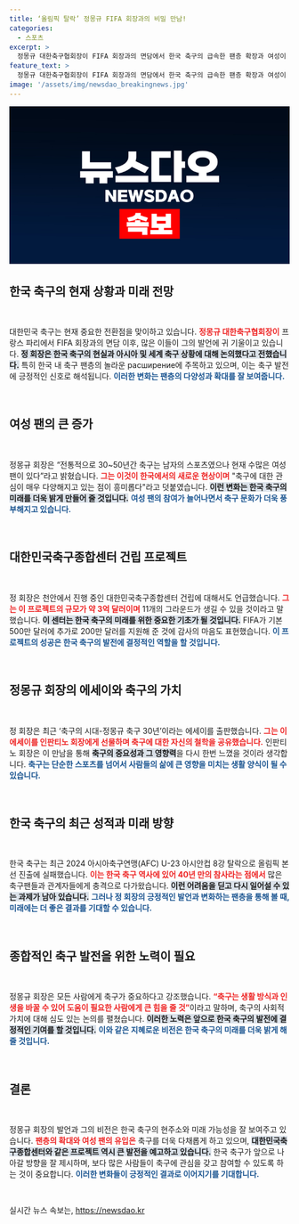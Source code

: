 ```yaml
---
title: ‘올림픽 탈락’ 정몽규 FIFA 회장과의 비밀 만남!
categories:
  - 스포츠
excerpt: >
  정몽규 대한축구협회장이 FIFA 회장과의 면담에서 한국 축구의 급속한 팬층 확장과 여성이 포함된 새로운 시대를 강조했다. 천안에 건설 중인 축구종합센터 프로젝트와 축구의 사회적 가치에 대한 금언도 전해졌다.
feature_text: >
  정몽규 대한축구협회장이 FIFA 회장과의 면담에서 한국 축구의 급속한 팬층 확장과 여성이 포함된 새로운 시대를 강조했다. 천안에 건설 중인 축구종합센터 프로젝트와 축구의 사회적 가치에 대한 금언도 전해졌다.
image: '/assets/img/newsdao_breakingnews.jpg'
---
```


<p><img src="/assets/img/newsdao_breakingnews.jpg" alt="koreaapp 속보" /></p>

<h2 data-ke-size="size26">한국 축구의 현재 상황과 미래 전망</h2>

<p data-ke-size="size16">&nbsp;</p>

<p>대한민국 축구는 현재 중요한 전환점을 맞이하고 있습니다. <b><span style="color: #ee2323;">정몽규 대한축구협회장이</span></b> 프랑스 파리에서 FIFA 회장과의 면담 이후, 많은 이들이 그의 발언에 귀 기울이고 있습니다. <b><span style="background-color: #21538527;">정 회장은 한국 축구의 현실과 아시아 및 세계 축구 상황에 대해 논의했다고 전했습니다.</span></b>  특히 한국 내 축구 팬층의 놀라운 расширение에 주목하고 있으며, 이는 축구 발전에 긍정적인 신호로 해석됩니다. <b><span style="color: #1a5490;">이러한 변화는 팬층의 다양성과 확대를 잘 보여줍니다.</span></b> </p>

<p data-ke-size="size16">&nbsp;</p>

<h2 data-ke-size="size26">여성 팬의 큰 증가</h2>

<p data-ke-size="size16">&nbsp;</p>

<p>정몽규 회장은 “전통적으로 30~50년간 축구는 남자의 스포츠였으나 현재 수많은 여성 팬이 있다”라고 밝혔습니다. <b><span style="color: #ee2323;">그는 이것이 한국에서의 새로운 현상이며</span></b> "축구에 대한 관심이 매우 다양해지고 있는 점이 흥미롭다"라고 덧붙였습니다. <b><span style="background-color: #21538527;">이런 변화는 한국 축구의 미래를 더욱 밝게 만들어 줄 것입니다.</span></b> <b><span style="color: #1a5490;">여성 팬의 참여가 늘어나면서 축구 문화가 더욱 풍부해지고 있습니다.</span></b></p>

<p data-ke-size="size16">&nbsp;</p>

<h2 data-ke-size="size26">대한민국축구종합센터 건립 프로젝트</h2>

<p data-ke-size="size16">&nbsp;</p>

<p>정 회장은 천안에서 진행 중인 대한민국축구종합센터 건립에 대해서도 언급했습니다. <b><span style="color: #ee2323;">그는 이 프로젝트의 규모가 약 3억 달러이며</span></b> 11개의 그라운드가 생길 수 있을 것이라고 말했습니다. <b><span style="background-color: #21538527;">이 센터는 한국 축구의 미래를 위한 중요한 기초가 될 것입니다.</span></b> FIFA가 기본 500만 달러에 추가로 200만 달러를 지원해 준 것에 감사의 마음도 표현했습니다. <b><span style="color: #1a5490;">이 프로젝트의 성공은 한국 축구의 발전에 결정적인 역할을 할 것입니다.</span></b></p>

<p data-ke-size="size16">&nbsp;</p>

<h2 data-ke-size="size26">정몽규 회장의 에세이와 축구의 가치</h2>

<p data-ke-size="size16">&nbsp;</p>

<p>정 회장은 최근 ‘축구의 시대-정몽규 축구 30년’이라는 에세이를 출판했습니다. <b><span style="color: #ee2323;">그는 이 에세이를 인판티노 회장에게 선물하며 축구에 대한 자신의 철학을 공유했습니다.</span></b> 인판티노 회장은 이 만남을 통해 <b><span style="background-color: #21538527;">축구의 중요성과 그 영향력</span></b>을 다시 한번 느꼈을 것이라 생각합니다. <b><span style="color: #1a5490;">축구는 단순한 스포츠를 넘어서 사람들의 삶에 큰 영향을 미치는 생활 양식이 될 수 있습니다.</span></b></p>

<p data-ke-size="size16">&nbsp;</p>

<h2 data-ke-size="size26">한국 축구의 최근 성적과 미래 방향</h2>

<p data-ke-size="size16">&nbsp;</p>

<p>한국 축구는 최근 2024 아시아축구연맹(AFC) U-23 아시안컵 8강 탈락으로 올림픽 본선 진출에 실패했습니다. <b><span style="color: #ee2323;">이는 한국 축구 역사에 있어 40년 만의 참사라는 점에서</span></b> 많은 축구팬들과 관계자들에게 충격으로 다가왔습니다. <b><span style="background-color: #21538527;">이런 어려움을 딛고 다시 일어설 수 있는 과제가 남아 있습니다.</span></b> <b><span style="color: #1a5490;">그러나 정 회장의 긍정적인 발언과 변화하는 팬층을 통해 볼 때, 미래에는 더 좋은 결과를 기대할 수 있습니다.</span></b></p>

<p data-ke-size="size16">&nbsp;</p>

<h2 data-ke-size="size26">종합적인 축구 발전을 위한 노력이 필요</h2>

<p data-ke-size="size16">&nbsp;</p>

<p>정몽규 회장은 모든 사람에게 축구가 중요하다고 강조했습니다. <b><span style="color: #ee2323;">“축구는 생활 방식과 인생을 바꿀 수 있어 도움이 필요한 사람에게 큰 힘을 줄 것”</span></b>이라고 말하며, 축구의 사회적 가치에 대해 심도 있는 논의를 펼쳤습니다. <b><span style="background-color: #21538527;">이러한 노력은 앞으로 한국 축구의 발전에 결정적인 기여를 할 것입니다.</span></b> <b><span style="color: #1a5490;">이와 같은 지혜로운 비전은 한국 축구의 미래를 더욱 밝게 해 줄 것입니다.</span></b></p>

<p data-ke-size="size16">&nbsp;</p>

<h2 data-ke-size="size26">결론</h2>

<p data-ke-size="size16">&nbsp;</p>

<p>정몽규 회장의 발언과 그의 비전은 한국 축구의 현주소와 미래 가능성을 잘 보여주고 있습니다. <b><span style="color: #ee2323;">팬층의 확대와 여성 팬의 유입은</span></b> 축구를 더욱 다채롭게 하고 있으며, <b><span style="background-color: #21538527;">대한민국축구종합센터와 같은 프로젝트 역시 큰 발전을 예고하고 있습니다.</span></b> 한국 축구가 앞으로 나아갈 방향을 잘 제시하며, 보다 많은 사람들이 축구에 관심을 갖고 참여할 수 있도록 하는 것이 중요합니다. <b><span style="color: #1a5490;">이러한 변화들이 긍정적인 결과로 이어지기를 기대합니다.</span></b> </p>

<p data-ke-size="size16">&nbsp;</p>
실시간 뉴스 속보는, <a href="https://newsdao.kr" rel="dofollow">https://newsdao.kr</a>


